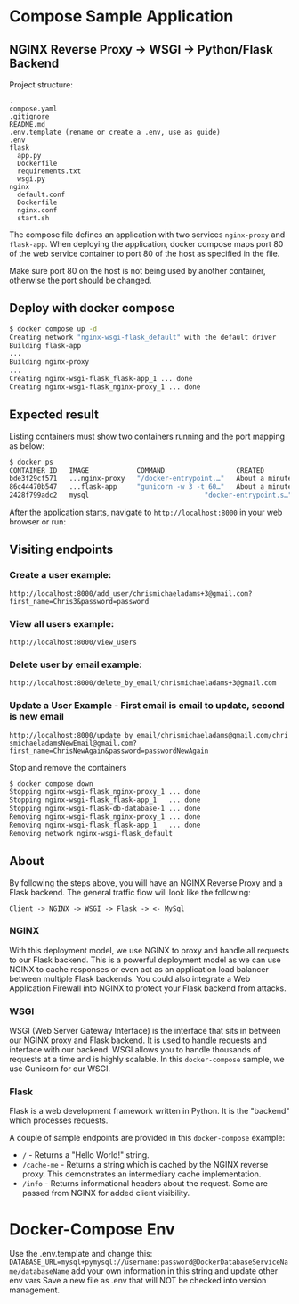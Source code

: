# Compose Sample Application

## NGINX Reverse Proxy -> WSGI -> Python/Flask Backend

Project structure:

```text
.
compose.yaml
.gitignore
README.md
.env.template (rename or create a .env, use as guide)
.env
flask
  app.py
  Dockerfile
  requirements.txt
  wsgi.py
nginx
  default.conf
  Dockerfile
  nginx.conf
  start.sh
```

The compose file defines an application with two services `nginx-proxy` and `flask-app`.
When deploying the application, docker compose maps port 80 of the web service container to port 80 of the host as specified in the file.

Make sure port 80 on the host is not being used by another container, otherwise the port should be changed.

## Deploy with docker compose

```bash
$ docker compose up -d
Creating network "nginx-wsgi-flask_default" with the default driver
Building flask-app
...
Building nginx-proxy
...
Creating nginx-wsgi-flask_flask-app_1 ... done
Creating nginx-wsgi-flask_nginx-proxy_1 ... done
```

## Expected result

Listing containers must show two containers running and the port mapping as below:

```bash
$ docker ps
CONTAINER ID   IMAGE            COMMAND                  CREATED              STATUS                        PORTS                              NAMES
bde3f29cf571   ...nginx-proxy   "/docker-entrypoint.…"   About a minute ago   Up About a minute (healthy)   0.0.0.0:80->80/tcp                 ...nginx-proxy_1
86c44470b547   ...flask-app     "gunicorn -w 3 -t 60…"   About a minute ago   Up About a minute (healthy)   5000/tcp, 0.0.0.0:8000->8000/tcp   ...flask-app_1
2428f799adc2   mysql                             "docker-entrypoint.s…"   6 minutes ago   Up 6 minutes (healthy)   0.0.0.0:3307->3306/tcp, [::]:3307->3306/tcp   nginx-wsgi-flask-db-database-1
```

After the application starts, navigate to `http://localhost:8000` in your web browser or run:

## Visiting endpoints

### Create a user example:

`http://localhost:8000/add_user/chrismichaeladams+3@gmail.com?first_name=Chris3&password=password`

### View all users example:

`http://localhost:8000/view_users`

### Delete user by email example:

`http://localhost:8000/delete_by_email/chrismichaeladams+3@gmail.com`

### Update a User Example - First email is email to update, second is new email

`http://localhost:8000/update_by_email/chrismichaeladams@gmail.com/chrismichaeladamsNewEmail@gmail.com?first_name=ChrisNewAgain&password=passwordNewAgain`

Stop and remove the containers

```bash
$ docker compose down
Stopping nginx-wsgi-flask_nginx-proxy_1 ... done
Stopping nginx-wsgi-flask_flask-app_1   ... done
Stopping nginx-wsgi-flask-db-database-1 ... done 
Removing nginx-wsgi-flask_nginx-proxy_1 ... done
Removing nginx-wsgi-flask_flask-app_1   ... done
Removing network nginx-wsgi-flask_default
```

## About

By following the steps above, you will have an NGINX Reverse Proxy and a Flask backend. The general traffic flow will look like the following:

`Client -> NGINX -> WSGI -> Flask -> <- MySql`

### NGINX

With this deployment model, we use NGINX to proxy and handle all requests to our Flask backend. This is a powerful deployment model as we can use NGINX to cache responses or even act as an application load balancer between multiple Flask backends. You could also integrate a Web Application Firewall into NGINX to protect your Flask backend from attacks.

### WSGI

WSGI (Web Server Gateway Interface) is the interface that sits in between our NGINX proxy and Flask backend. It is used to handle requests and interface with our backend. WSGI allows you to handle thousands of requests at a time and is highly scalable. In this `docker-compose` sample, we use Gunicorn for our WSGI.

### Flask

Flask is a web development framework written in Python. It is the "backend" which processes requests.

A couple of sample endpoints are provided in this `docker-compose` example:

* `/` - Returns a "Hello World!" string.
* `/cache-me` - Returns a string which is cached by the NGINX reverse proxy. This demonstrates an intermediary cache implementation.
* `/info` - Returns informational headers about the request. Some are passed from NGINX for added client visibility.

# Docker-Compose Env 

Use the .env.template and change this:
`DATABASE_URL=mysql+pymysql://username:password@DockerDatabaseServiceName/databaseName`
add your own information in this string and update other env vars
Save a new file as .env that will NOT be checked into version management.